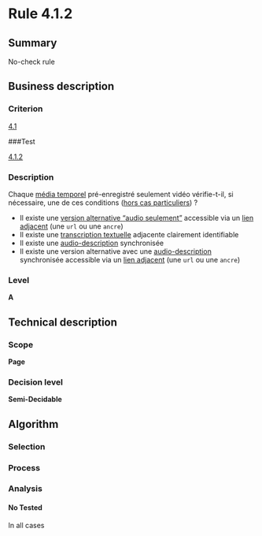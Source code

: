 # Rule 4.1.2

## Summary

No-check rule

## Business description

### Criterion

[4.1](http://references.modernisation.gouv.fr/referentiel-technique-0#crit-4-1)

###Test

[4.1.2](http://references.modernisation.gouv.fr/referentiel-technique-0#test-4-1-2)

### Description

Chaque <a href="http://references.modernisation.gouv.fr/sites/default/files/RGAA3_RC2-1/glossaire.htm#mMediaTemp">m&eacute;dia temporel</a> pr&eacute;-enregistr&eacute; seulement vid&eacute;o v&eacute;rifie-t-il, si n&eacute;cessaire, une de ces conditions (<a href="http://references.modernisation.gouv.fr/sites/default/files/RGAA3_RC2-1/cas_particulier.htm#cpCrit4-" title="Cas particuliers pour le crit&egrave;re 4.1">hors cas particuliers</a>) ? 
 
 *  Il existe une <a href="http://references.modernisation.gouv.fr/sites/default/files/RGAA3_RC2-1/glossaire.htm#mVersionSon">version alternative <q>audio seulement</q></a> accessible via un <a href="http://references.modernisation.gouv.fr/sites/default/files/RGAA3_RC2-1/glossaire.htm#mLienAdj">lien adjacent</a> (une `url` ou une `ancre`) 
 *  Il existe une <a href="http://references.modernisation.gouv.fr/sites/default/files/RGAA3_RC2-1/glossaire.htm#mTranscriptTextuel">transcription textuelle</a> adjacente clairement identifiable 
 *  Il existe une <a href="http://references.modernisation.gouv.fr/sites/default/files/RGAA3_RC2-1/glossaire.htm#mAudioDesc">audio-description</a> synchronis&eacute;e  
 *  Il existe une version alternative avec une <a href="http://references.modernisation.gouv.fr/sites/default/files/RGAA3_RC2-1/glossaire.htm#mAudioDesc">audio-description</a> synchronis&eacute;e accessible via un <a href="http://references.modernisation.gouv.fr/sites/default/files/RGAA3_RC2-1/glossaire.htm#mLienAdj">lien adjacent</a> (une `url` ou une `ancre`) 


### Level

**A**

## Technical description

### Scope

**Page**

### Decision level

**Semi-Decidable**

## Algorithm

### Selection

### Process

### Analysis

#### No Tested 

In all cases
